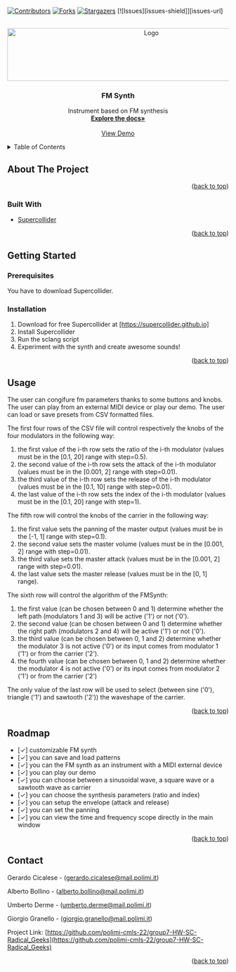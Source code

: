 <div id="top"></div>

<!-- PROJECT SHIELDS -->
[![Contributors][contributors-shield]][contributors-url]
[![Forks][forks-shield]][forks-url]
[![Stargazers][stars-shield]][stars-url]
[![Issues][issues-shield]][issues-url]

<!-- PROJECT LOGO -->
<br />
<div align="center">
  <a href="https://github.com/polimi-cmls-22/group7-HW-SC-Radical_Geeks">
    <img src="logo.png" alt="Logo" width="640" height="120">
  </a>

<h3 align="center">FM Synth</h3>

  <p align="center">
   Instrument based on FM synthesis
    <br />
    <a href="https://github.com/polimi-cmls-22/group7-HW-SC-Radical_Geeks"><strong>Explore the docs»</strong></a>
    <br />
    <br />
    <a href="https://github.com/polimi-cmls-22/group7-HW-SC-Radical_Geeks">View Demo</a>
  </p>
</div>

<!-- TABLE OF CONTENTS -->
<details>
  <summary>Table of Contents</summary>
  <ol>
    <li>
      <a href="#about-the-project">About The Project</a>
      <ul>
        <li><a href="#built-with">Built With</a></li>
      </ul>
    </li>
    <li>
      <a href="#getting-started">Getting Started</a>
      <ul>
        <li><a href="#prerequisites">Prerequisites</a></li>
        <li><a href="#installation">Installation</a></li>
      </ul>
    </li>
    <li><a href="#usage">Usage</a></li>
    <li><a href="#roadmap">Roadmap</a></li>
    <li><a href="#contact">Contact</a></li>

  </ol>
</details>



<!-- ABOUT THE PROJECT -->
## About The Project

<p align="right">(<a href="#top">back to top</a>)</p>

### Built With

* [Supercollider](https://supercollider.github.io/)


<p align="right">(<a href="#top">back to top</a>)</p>



<!-- GETTING STARTED -->
## Getting Started

### Prerequisites
You have to download Supercollider.
### Installation

1. Download for free Supercollider at [https://supercollider.github.io]
2. Install Supercollider
3. Run the sclang script
4. Experiment with the synth and create awesome sounds!
   

<p align="right">(<a href="#top">back to top</a>)</p>

 

<!-- USAGE EXAMPLES -->
## Usage

The user can congifure fm parameters thanks to some buttons and knobs.
The user can play from an external MIDI device or play our demo.
The user can load or save presets from CSV formatted files.

The first four rows of the CSV file will control respectively the knobs of the four modulators in the following way:
1.	the first value of the i-th row sets the ratio of the i-th modulator (values must be in the [0.1, 20] range with step=0.5). 
2.	the second value of the i-th row sets the attack of the i-th modulator (values must be in the [0.001, 2] range with step=0.01). 
3.	the third value of the i-th row sets the release of the i-th modulator (values must be in the [0.1, 10] range with step=0.01). 
4.	the last value of the i-th row sets the index of the i-th modulator (values must be in the [0.1, 20] range with step=1). 
		
The fifth row will control the knobs of the carrier in the following way:
1.	the first value sets the panning of the master output (values must be in the [-1, 1] range with step=0.1). 
2.	the second value sets the master volume (values must be in the [0.001, 2] range with step=0.01).
3.	the third value sets the master attack (values must be in the [0.001, 2] range with step=0.01). 
4.	the last value sets the master release (values must be in the [0, 1] range). 

The sixth row will control the algorithm of the FMSynth:
1.	the first value (can be chosen between 0 and 1) determine whether the left path (modulators 1 and 3) will be active ('1') or not ('0').
2.	the second value (can be chosen between 0 and 1) determine whether the right path (modulators 2 and 4) will be active ('1') or not ('0').
3.	the third value (can be chosen between 0, 1 and 2) determine whether the modulator 3 is not active ('0') or its input comes from modulator 1 ('1') or from the carrier ('2').
4.	the fourth value (can be chosen between 0, 1 and 2) determine whether the modulator 4 is not active ('0') or its input comes from modulator 2 ('1') or from the carrier ('2')	

The only value of the last row will be used to select (between sine ('0'), triangle ('1') and sawtooth ('2')) the waveshape of the carrier.

<p align="right">(<a href="#top">back to top</a>)</p>

<!-- ROADMAP -->
## Roadmap

- [✓] customizable FM synth
- [✓] you can save and load patterns
- [✓] you can the FM synth as an instrument with a MIDI external device
- [✓] you can play our demo
- [✓] you can choose between a sinusoidal wave, a square wave or a sawtooth wave as carrier
- [✓] you can choose the synthesis parameters (ratio and index)
- [✓] you can setup the envelope (attack and release)
- [✓] you can set the panning
- [✓] you can view the time and frequency scope directly in the main window

<p align="right">(<a href="#top">back to top</a>)</p>

<!-- CONTACT -->
## Contact

Gerardo Cicalese - (gerardo.cicalese@mail.polimi.it) </p>
Alberto Bollino - (alberto.bollino@mail.polimi.it) </p>
Umberto Derme - (umberto.derme@mail.polimi.it) </p>
Giorgio Granello - (giorgio.granello@mail.polimi.it) </p>

Project Link: [https://github.com/polimi-cmls-22/group7-HW-SC-Radical_Geeks](https://github.com/polimi-cmls-22/group7-HW-SC-Radical_Geeks)

<p align="right">(<a href="#top">back to top</a>)</p>

<!-- MARKDOWN LINKS & IMAGES -->
<!-- https://www.markdownguide.org/basic-syntax/#reference-style-links -->
[contributors-shield]: https://img.shields.io/github/contributors/polimi-cmls-22/group7-hw-SC-Radical_Geeks.svg?style=for-the-badge
[contributors-url]: https://github.com/polimi-cmls-22/group7-hw-SC-Radical_Geeks/graphs/contributors
[forks-shield]: https://img.shields.io/github/forks/polimi-cmls-22/group7-hw-SC-Radical_Geeks.svg?style=for-the-badge
[forks-url]: https://github.com/polimi-cmls-22/group7-hw-SC-Radical_Geeks/network/members
[stars-shield]: https://img.shields.io/github/stars/polimi-cmls-22/group7-hw-SC-Radical_Geeks.svg?style=for-the-badge
[stars-url]: https://github.com/polimi-cmls-22/repo_name/stargazers
